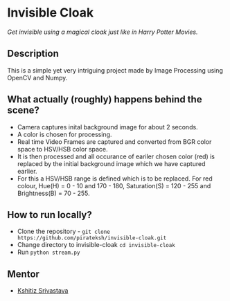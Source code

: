 # Invisible Cloak

_Get invisible using a magical cloak just like in Harry Potter Movies._

## Description

This is a simple yet very intriguing project made by Image Processing using OpenCV and Numpy.

## What actually (roughly) happens behind the scene?

* Camera captures inital background image for about 2 seconds.
* A color is chosen for processing.
* Real time Video Frames are captured and converted from BGR color space to HSV/HSB color space.
* It is then processed and all occurance of eariler chosen color (red) is replaced by the initial background image which we have captured earlier.
* For this a HSV/HSB range is defined  which is to be replaced. For red colour, Hue(H) = 0 - 10 and 170 - 180, Saturation(S) = 120 - 255 and Brightness(B) = 70 - 255.

## How to run locally?

* Clone the repository - `git clone https://github.com/pirateksh/invisible-cloak.git`
* Change directory to invisible-cloak `cd invisible-cloak`
* Run `python stream.py`

## Mentor
* [Kshitiz Srivastava](https://contrihub21.herokuapp.com/profile/user/pirateksh/)
